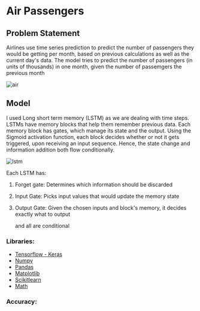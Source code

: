 # Air Passengers

## Problem Statement
Airlines use time series prediction to predict the number of passengers they would be getting per month, based on previous calculations as well as the current day's data. The model tries to predict the number of passengers (in units of thousands) in one month, given the number of passemgers the previous month

![air](https://user-images.githubusercontent.com/62629426/224588514-bd9f8ffb-b0ea-44b4-8b85-bb6853598fda.PNG)


## Model

I used Long short term memory (LSTM) as we are dealing with time steps. LSTMs have memory blocks that help them remember previous data. Each memory block has gates, which manage its state and the output. Using the Sigmoid activation function, each block decides whether or not it gets triggered, upon receiving an input sequence. Hence, the state change and information addition both flow conditionally.

![lstm](https://user-images.githubusercontent.com/62629426/224588703-bbe89a8b-4070-41d5-b7be-4bce020b748a.PNG)

Each LSTM has: 
1. Forget gate: Determines which information should be discarded
2. Input Gate: Picks input values that would update the memory state
3. Output Gate: Given the chosen inputs and block's memory, it decides exactly what to output

    and all are conditional

### Libraries: 
- [Tensorflow - Keras](https://www.tensorflow.org/api_docs/python/tf/keras)
- [Numpy](http://numpy.org/)
- [Pandas](https://pandas.pydata.org/)
- [Matplotlib](https://matplotlib.org/)
- [Scikitlearn](https://scikit-learn.org/stable/)
- [Math](https://docs.python.org/3/library/math.html)

### Accuracy:
